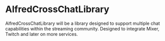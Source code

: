 # AlfredCrossChatLibrary
AlfredCrossChatLibrary will be a library designed to support multiple chat capabilities within the streaming community. Designed to integrate Mixer, Twitch and later on more services.
